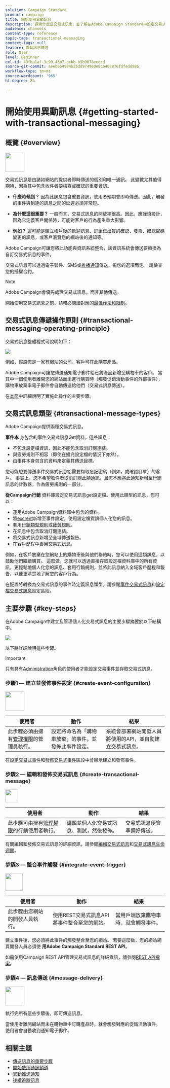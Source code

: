 ```yaml
---
solution: Campaign Standard
product: campaign
title: 開始使用異動訊息
description: 探索什麼是交易式訊息，並了解在Adobe Campaign Standard中設定交易式訊息的主要步驟。
audience: channels
content-type: reference
topic-tags: transactional-messaging
context-tags: null
feature: 異動訊息傳送
role: User
level: Beginner
exl-id: 49fba1af-3c99-45b7-bcbb-b9b9678eedcd
source-git-commit: aeeb6b4984b3bdd974960e8c6403876fdfedd886
workflow-type: tm+mt
source-wordcount: '965'
ht-degree: 8%

---
```


# 開始使用異動訊息 {#getting-started-with-transactional-messaging}

## 概覽 {#overview}

<img src="assets/do-not-localize/icon_transactional.svg" width="60px">

交易式訊息是由諸如網站的提供者即時傳送的個別和唯一通訊。 此變數尤其值得期待，因為其中包含收件者要檢查或確認的重要資訊。

* **什麼時候到？** 因為此訊息包含重要資訊，使用者預期會即時傳送。因此，觸發的事件與到達的訊息之間的延遲必須非常短。

* **為什麼這很重要？** 一般而言，交易式訊息的開放率很高。因此，應謹慎設計，因為它定義客戶關係時，可能對客戶的行為產生重大影響。

* **例如？** 這可能是建立帳戶後的歡迎訊息、訂單已出貨的確認、發票、確認密碼變更的訊息，或客戶瀏覽您的網站後的通知等。

Adobe Campaign可讓您將此功能與資訊系統整合，該資訊系統會傳送要轉換為自訂交易式訊息的事件。

交易式訊息可以透過電子郵件、SMS或[推播通知](../../channels/using/transactional-push-notifications.md)傳送，視您的選項而定。 請檢查您的授權合約。

>[!NOTE]
>
>Adobe Campaign會優先處理交易式訊息，而非其他傳送。

<!--Guidelines to implement transactional messaging capabilities in your website are detailed in [this section](../../api/using/managing-transactional-messages.md).-->

開始使用交易式訊息之前，請務必閱讀對應的[最佳作法和限制](../../channels/using/transactional-messaging-limitations.md)。

## 交易式訊息傳遞操作原則 {#transactional-messaging-operating-principle}

交易式訊息整體程式可說明如下：

![](assets/message-center-process.png)

例如，假設您是一家有網站的公司，客戶可在此購買產品。

Adobe Campaign可讓您傳送通知電子郵件給已將產品新增至購物車的客戶。 當其中一個使用者離開您的網站而未進行購買時（觸發促銷活動事件的外部事件），購物車放棄率電子郵件會自動傳送給他們（交易式訊息傳送）。

在[本節](#key-steps)中詳細說明了實施此操作的主要步驟。

## 交易式訊息類型 {#transactional-message-types}

Adobe Campaign提供兩種交易式訊息。

**事件本** 身包含的事件交易式訊息Get資料。這些訊息：
* 不包含設定檔資訊，因此不能包含取消訂閱連結。
* 與疲勞規則不相容（即使在擴充設定檔的情況下亦然）。
* 由事件本身包含的資料來定義其傳送目標。

您可能想要傳送事件交易式訊息給需要擷取忘記密碼（例如，或確認訂單）的客戶。 事實上，您不希望收件者取消訂閱此類通訊，且您不應將此通知新增至行銷訊息的計數器，作為疲勞規則的一部分。

**從Campaign行銷** 資料庫設定交易式訊息get設定檔。使用此類型的訊息，您可以：
* 運用Adobe Campaign資料庫中包含的資料。
* 將[excrent](../../channels/using/configuring-transactional-event.md#enriching-the-transactional-message-content)新增至事件設定，使用設定檔資訊個人化您的訊息。
* 套用[行銷類型規則](../../sending/using/managing-typology-rules.md)或[疲勞規則](../../sending/using/fatigue-rules.md)。
* 在訊息中包含取消訂閱連結。
* 將交易式訊息新增至全域傳送報告。
* 在客戶歷程中善用交易式訊息。

例如，在客戶放棄在您網站上的購物車後與他們聯絡時，您可以使用這類訊息，以鼓勵他們繼續購買。 這麼做，您就可以透過直接存取設定檔資料庫中的所有資訊，更輕鬆地個人化您的訊息、套用行銷規則，並將此訊息納入全域客戶歷程和報告，以便更清楚地了解您的客戶行為。

在配置將轉換為交易式訊息的事件時定義訊息類型。請參閱[事件交易式訊息](../../channels/using/configuring-transactional-event.md#event-based-transactional-messages)和[設定檔交易式訊息](../../channels/using/configuring-transactional-event.md#profile-based-transactional-messages)設定區段。

## 主要步驟 {#key-steps}

在Adobe Campaign中建立及管理個人化交易式訊息的主要步驟摘要於以下結構中。

![](assets/message-center-overview.png)

以下將詳細說明這些步驟。

>[!IMPORTANT]
>
>只有具有[Administration](../../administration/using/users-management.md#functional-administrators)角色的使用者才能設定交易事件並存取交易式訊息。

### 步驟1 — 建立並發佈事件設定 {#create-event-configuration}

<img src="assets/do-not-localize/icon_config.svg" width="60px">

| 使用者 | 動作 | 結果 |
|--- |--- |--- |
| 此步驟必須由擁有[管理權限](../../administration/using/users-management.md#functional-administrators)的管理員執行。 | 設定將命名為「購物車放棄」的事件，並發佈此事件設定。 | 系統會部署網站開發人員將使用的API，並自動建立交易式訊息。 |

在[設定交易式事件](../../channels/using/configuring-transactional-event.md)和[發佈交易式事件](../../channels/using/publishing-transactional-event.md)區段中會顯示建立和發佈事件。

### 步驟2 — 編輯和發佈交易式訊息 {#create-transactional-message}

<img src="assets/do-not-localize/icon_notification.svg" width="40px">

| 使用者 | 動作 | 結果 |
|--- |--- |--- |
| 此步驟可由擁有[管理權限](../../administration/using/users-management.md#functional-administrators)的行銷使用者執行。 | 編輯並個人化交易式訊息、測試，然後發佈。 | 交易式訊息便會準備好傳送。 |

有關編輯和發佈交易式訊息的詳細資訊，請參閱[編輯交易式訊息](../../channels/using/editing-transactional-message.md)和[交易式訊息生命週期](../../channels/using/publishing-transactional-message.md)。

### 步驟3 — 整合事件觸發 {#integrate-event-trigger}

<img src="assets/do-not-localize/icon_api.svg" width="55px">

<!--**Event triggering integration**-->

| 使用者 | 動作 | 結果 |
|--- |--- |--- |
| 此步驟由您網站的開發人員執行。 | 使用REST交易式訊息API將事件整合至您的網站。 | 當用戶端放棄購物車時，就會觸發事件。 |

建立事件後，您必須將此事件的觸發整合至您的網站。<!--In this example, you want a "Cart abandonment" event to be triggered whenever one of your clients leaves your website before purchasing the products in their cart.--> 若要這麼做，您的網站網頁開發人員必須使 **用Adobe Campaign Standard REST API**。

如需使用Campaign REST API管理交易式訊息的詳細資訊，請參閱[REST API檔案](../../api/using/managing-transactional-messages.md)。

### 步驟4 — 訊息傳送 {#message-delivery}

<img src="assets/do-not-localize/icon_channels.svg" width="60px">

執行完所有這些步驟後，即可傳送訊息。

當使用者離開網站而未在購物車中訂購產品時，就會觸發對應的促銷活動事件。 使用者會自動收到通知電子郵件。

## 相關主題

* [傳送訊息的重要步驟](../../channels/using/key-steps-to-send-a-message.md)
* [開始使用通訊頻道](../../channels/using/get-started-communication-channels.md)
* [異動推送通知](../../channels/using/transactional-push-notifications.md)
* [後續追蹤訊息](../../channels/using/follow-up-messages.md)
